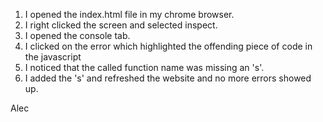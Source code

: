 1) I opened the index.html file in my chrome browser.
2) I right clicked the screen and selected inspect.
3) I opened the console tab.
4) I clicked on the error which highlighted the offending piece of code in the javascript
5) I noticed that the called function name was missing an 's'.
6) I added the 's' and refreshed the website and no more errors showed up.

Alec
